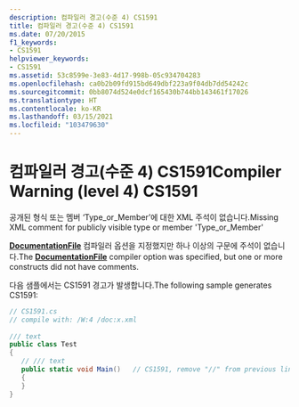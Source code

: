 ```yaml
---
description: 컴파일러 경고(수준 4) CS1591
title: 컴파일러 경고(수준 4) CS1591
ms.date: 07/20/2015
f1_keywords:
- CS1591
helpviewer_keywords:
- CS1591
ms.assetid: 53c8599e-3e83-4d17-998b-05c934704283
ms.openlocfilehash: ca0b2b09fd915bd649dbf223a9f04db7dd54242c
ms.sourcegitcommit: 0bb8074d524e0dcf165430b744bb143461f17026
ms.translationtype: HT
ms.contentlocale: ko-KR
ms.lasthandoff: 03/15/2021
ms.locfileid: "103479630"
---
```

# <a name="compiler-warning-level-4-cs1591"></a><span data-ttu-id="a5ff9-103">컴파일러 경고(수준 4) CS1591</span><span class="sxs-lookup"><span data-stu-id="a5ff9-103">Compiler Warning (level 4) CS1591</span></span>

<span data-ttu-id="a5ff9-104">공개된 형식 또는 멤버 ‘Type_or_Member’에 대한 XML 주석이 없습니다.</span><span class="sxs-lookup"><span data-stu-id="a5ff9-104">Missing XML comment for publicly visible type or member 'Type_or_Member'</span></span>  
  
 <span data-ttu-id="a5ff9-105">[**DocumentationFile**](../compiler-options/output.md#documentationfile) 컴파일러 옵션을 지정했지만 하나 이상의 구문에 주석이 없습니다.</span><span class="sxs-lookup"><span data-stu-id="a5ff9-105">The [**DocumentationFile**](../compiler-options/output.md#documentationfile) compiler option was specified, but one or more constructs did not have comments.</span></span>  
  
 <span data-ttu-id="a5ff9-106">다음 샘플에서는 CS1591 경고가 발생합니다.</span><span class="sxs-lookup"><span data-stu-id="a5ff9-106">The following sample generates CS1591:</span></span>  
  
```csharp  
// CS1591.cs  
// compile with: /W:4 /doc:x.xml  
  
/// text  
public class Test  
{  
   // /// text  
   public static void Main()   // CS1591, remove "//" from previous line  
   {  
   }  
}  
```

